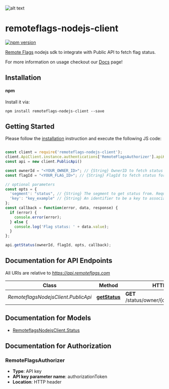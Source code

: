 <br/>

![alt text](https://s3.eu-west-1.amazonaws.com/www.remoteflags.com/Header.png)

# remoteflags-nodejs-client
[![npm version](https://img.shields.io/npm/v/remoteflags-nodejs-client)](https://www.npmjs.com/package/remoteflags-nodejs-client)

[Remote Flags](https://www.remoteflags.com) nodejs sdk to integrate with Public API to fetch flag status.

For more information on usage checkout our [Docs](https://www.remoteflags.com/docs) page!

## Installation
#### npm

Install it via:

```shell
npm install remoteflags-nodejs-client --save
```

## Getting Started

Please follow the [installation](#installation) instruction and execute the following JS code:

```javascript

const client = require('remoteflags-nodejs-client');
client.ApiClient.instance.authentications['RemoteFlagsAuthorizer'].apiKey = "<YOUR_API_KEY>";
const api = new client.PublicApi()

const ownerId = "<YOUR_OWNER_ID>"; // {String} OwnerID to fetch status for
const flagId = "<YOUR_FLAG_ID>"; // {String} FlagId to fetch status for

// optional parameters
const opts = {
  'segment': "status", // {String} The segment to get status from. Required for multi-segment flags. For single segment flag skip this.
  'key': "key_example" // {String} An identifier to be a key to associate the status with. This is used on flag which status you need to be consistent after the first random generated. For always random status behavior skip this.
};
const callback = function(error, data, response) {
  if (error) {
    console.error(error);
  } else {
    console.log('Flag status: ' + data.value);
  }
};

api.getStatus(ownerId, flagId, opts, callback);

```

## Documentation for API Endpoints

All URIs are relative to *https://api.remoteflags.com*

Class | Method | HTTP request | Description
------------ | ------------- | ------------- | -------------
*RemoteflagsNodejsClient.PublicApi* | [**getStatus**](docs/PublicApi.md#getStatus) | **GET** /status/owner/{ownerId}/flag/{flagId} | Get a flag status.


## Documentation for Models

 - [RemoteflagsNodejsClient.Status](docs/Status.md)


## Documentation for Authorization



### RemoteFlagsAuthorizer


- **Type**: API key
- **API key parameter name**: authorizationToken
- **Location**: HTTP header

